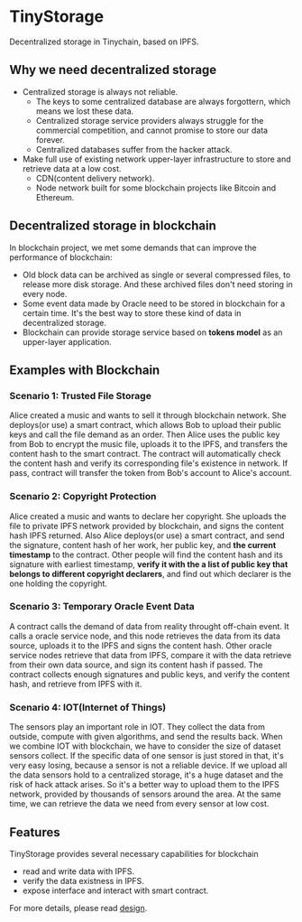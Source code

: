 # TinyStorage
Decentralized storage in Tinychain, based on IPFS.

## Why we need decentralized storage
- Centralized storage is always not reliable.
  - The keys to some centralized database are always forgottern, which means we lost these data.
  - Centralized storage service providers always struggle for the commercial competition, and cannot promise to store our data forever.
  - Centralized databases suffer from the hacker attack.
- Make full use of existing network upper-layer infrastructure to store and retrieve data at a low cost.
  - CDN(content delivery network).
  - Node network built for some blockchain projects like Bitcoin and Ethereum.
  
## Decentralized storage in blockchain
In blockchain project, we met some demands that can improve the performance of blockchain:
- Old block data can be archived as single or several compressed files, to release more disk storage. And these archived files don't need storing in every node.
- Some event data made by Oracle need to be stored in blockchain for a certain time. It's the best way to store these kind of data in decentralized storage.
- Blockchain can provide storage service based on **tokens model** as an upper-layer application.

## Examples with Blockchain

### Scenario 1: Trusted File Storage
Alice created a music and wants to sell it through blockchain network. She deploys(or use) a smart contract, which allows Bob to upload their public keys and call the file demand as an order. Then Alice uses the public key from Bob to encrypt the music file, uploads it to the IPFS, and transfers the content hash to the smart contract. The contract will automatically check the content hash and verify its corresponding file's existence in network. If pass, contract will transfer the token from Bob's account to Alice's account.

### Scenario 2: Copyright Protection
Alice created a music and wants to declare her copyright. She uploads the file to private IPFS network provided by blockchain, and signs the content hash IPFS returned. Also Alice deploys(or use) a smart contract, and send the signature, content hash of her work, her public key, and **the current timestamp** to the contract. Other people will find the content hash and its signature with earliest timestamp, **verify it with the a list of public key that belongs to different copyright declarers**, and find out which declarer is the  one holding the copyright.

### Scenario 3: Temporary Oracle Event Data
A contract calls the demand of data from reality throught off-chain event. It calls a oracle service node, and this node retrieves the data from its data source, uploads it to the IPFS and signs the content hash. Other oracle service nodes retrieve that data from IPFS, compare it with the data retrieve from their own data source, and sign its content hash if passed. The contract collects enough signatures and public keys,  and verify the content hash, and retrieve from IPFS with it.

### Scenario 4: IOT(Internet of Things)
The sensors play an important role in IOT. They collect the data from outside, compute with given algorithms, and send the results back. When we combine IOT with blockchain, we have to consider the size of dataset sensors collect. If the specific data of one sensor is just stored in that, it's very easy losing, because a sensor is not a reliable device. If we upload all the data sensors hold to a centralized storage, it's a huge dataset and the risk of hack attack arises. So it's a better way to upload them to the IPFS network, provided by thousands of sensors around the area. At the same time, we can retrieve the data we need from every sensor at low cost.

## Features
TinyStorage provides several necessary capabilities for blockchain
- read and write data with IPFS.
- verify the data existness in IPFS.
- expose interface and interact with smart contract.

For more details, please read [design](https://github.com/Tinychain/TinyStorage/blob/master/design.md).


  
